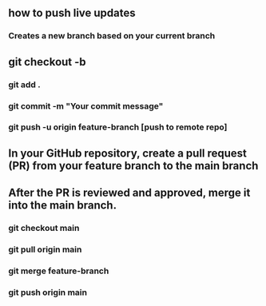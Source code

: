 ## how to  push live updates
### Creates a new branch based on your current branch
## git checkout -b 
### git add .
### git commit -m "Your commit message"
### git push -u origin feature-branch [push to remote repo]
## In your GitHub repository, create a pull request (PR) from your feature branch to the main branch
## After the PR is  reviewed and approved, merge it into the main branch.
### git checkout main
### git pull origin main
### git merge feature-branch
### git push origin main
